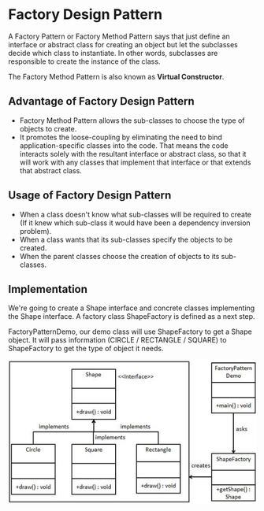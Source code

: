 # Factory Design Pattern

A Factory Pattern or Factory Method Pattern says that just define an interface or abstract class for creating an object but let the subclasses decide which class to instantiate. In other words, subclasses are responsible to create the instance of the class.

The Factory Method Pattern is also known as **Virtual Constructor**.

## Advantage of Factory Design Pattern

- Factory Method Pattern allows the sub-classes to choose the type of objects to create.
- It promotes the loose-coupling by eliminating the need to bind application-specific classes into the code. That means the code interacts solely with the resultant interface or abstract class, so that it will work with any classes that implement that interface or that extends that abstract class.


## Usage of Factory Design Pattern

- When a class doesn't know what sub-classes will be required to create (If it knew which sub-class it would have been a dependency inversion problem).
- When a class wants that its sub-classes specify the objects to be created.
- When the parent classes choose the creation of objects to its sub-classes.

## Implementation

We're going to create a Shape interface and concrete classes implementing the Shape interface. A factory class ShapeFactory is defined as a next step.

FactoryPatternDemo, our demo class will use ShapeFactory to get a Shape object. It will pass information (CIRCLE / RECTANGLE / SQUARE) to ShapeFactory to get the type of object it needs.

![UML](./_assets_/factory_pattern_uml_diagram.jpg)